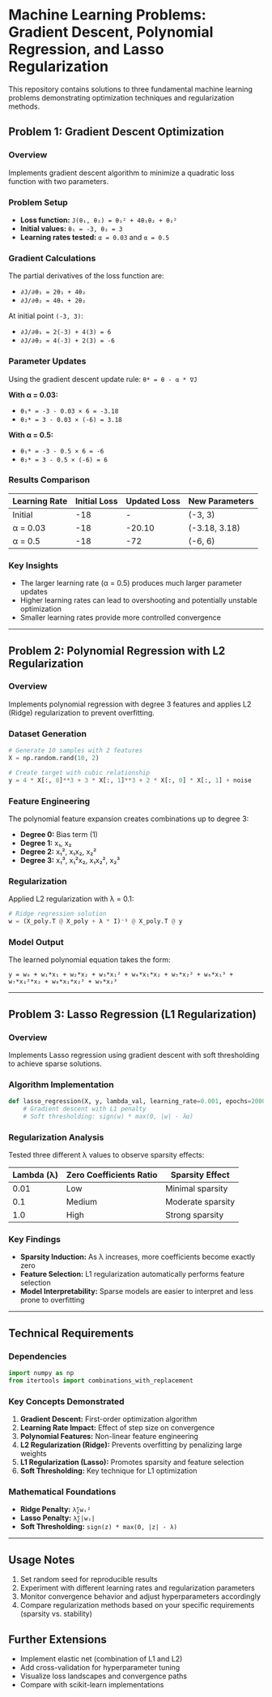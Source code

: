 # Machine Learning Problems: Gradient Descent, Polynomial Regression, and Lasso Regularization

This repository contains solutions to three fundamental machine learning problems demonstrating optimization techniques and regularization methods.

## Problem 1: Gradient Descent Optimization

### Overview
Implements gradient descent algorithm to minimize a quadratic loss function with two parameters.

### Problem Setup
- **Loss function:** `J(θ₁, θ₂) = θ₁² + 4θ₁θ₂ + θ₂²`
- **Initial values:** `θ₁ = -3, θ₂ = 3`
- **Learning rates tested:** `α = 0.03` and `α = 0.5`

### Gradient Calculations
The partial derivatives of the loss function are:
- `∂J/∂θ₁ = 2θ₁ + 4θ₂`
- `∂J/∂θ₂ = 4θ₁ + 2θ₂`

At initial point `(-3, 3)`:
- `∂J/∂θ₁ = 2(-3) + 4(3) = 6`
- `∂J/∂θ₂ = 4(-3) + 2(3) = -6`

### Parameter Updates
Using the gradient descent update rule: `θ* = θ - α * ∇J`

**With α = 0.03:**
- `θ₁* = -3 - 0.03 × 6 = -3.18`
- `θ₂* = 3 - 0.03 × (-6) = 3.18`

**With α = 0.5:**
- `θ₁* = -3 - 0.5 × 6 = -6`
- `θ₂* = 3 - 0.5 × (-6) = 6`

### Results Comparison
| Learning Rate | Initial Loss | Updated Loss | New Parameters |
|---------------|--------------|--------------|----------------|
| Initial       | -18          | -            | (-3, 3)        |
| α = 0.03      | -18          | -20.10       | (-3.18, 3.18)  |
| α = 0.5       | -18          | -72          | (-6, 6)        |

### Key Insights
- The larger learning rate (α = 0.5) produces much larger parameter updates
- Higher learning rates can lead to overshooting and potentially unstable optimization
- Smaller learning rates provide more controlled convergence

---

## Problem 2: Polynomial Regression with L2 Regularization

### Overview
Implements polynomial regression with degree 3 features and applies L2 (Ridge) regularization to prevent overfitting.

### Dataset Generation
```python
# Generate 10 samples with 2 features
X = np.random.rand(10, 2)

# Create target with cubic relationship
y = 4 * X[:, 0]**3 + 3 * X[:, 1]**3 + 2 * X[:, 0] * X[:, 1] + noise
```

### Feature Engineering
The polynomial feature expansion creates combinations up to degree 3:
- **Degree 0:** Bias term (1)
- **Degree 1:** x₁, x₂
- **Degree 2:** x₁², x₁x₂, x₂²
- **Degree 3:** x₁³, x₁²x₂, x₁x₂², x₂³

### Regularization
Applied L2 regularization with λ = 0.1:
```python
# Ridge regression solution
w = (X_poly.T @ X_poly + λ * I)⁻¹ @ X_poly.T @ y
```

### Model Output
The learned polynomial equation takes the form:
```
y = w₀ + w₁*x₁ + w₂*x₂ + w₃*x₁² + w₄*x₁*x₂ + w₅*x₂² + w₆*x₁³ + w₇*x₁²*x₂ + w₈*x₁*x₂² + w₉*x₂³
```

---

## Problem 3: Lasso Regression (L1 Regularization)

### Overview
Implements Lasso regression using gradient descent with soft thresholding to achieve sparse solutions.

### Algorithm Implementation
```python
def lasso_regression(X, y, lambda_val, learning_rate=0.001, epochs=2000):
    # Gradient descent with L1 penalty
    # Soft thresholding: sign(w) * max(0, |w| - λα)
```

### Regularization Analysis
Tested three different λ values to observe sparsity effects:

| Lambda (λ) | Zero Coefficients Ratio | Sparsity Effect |
|------------|-------------------------|-----------------|
| 0.01       | Low                     | Minimal sparsity |
| 0.1        | Medium                  | Moderate sparsity |
| 1.0        | High                    | Strong sparsity |

### Key Findings
- **Sparsity Induction:** As λ increases, more coefficients become exactly zero
- **Feature Selection:** L1 regularization automatically performs feature selection
- **Model Interpretability:** Sparse models are easier to interpret and less prone to overfitting

---

## Technical Requirements

### Dependencies
```python
import numpy as np
from itertools import combinations_with_replacement
```

### Key Concepts Demonstrated
1. **Gradient Descent:** First-order optimization algorithm
2. **Learning Rate Impact:** Effect of step size on convergence
3. **Polynomial Features:** Non-linear feature engineering
4. **L2 Regularization (Ridge):** Prevents overfitting by penalizing large weights
5. **L1 Regularization (Lasso):** Promotes sparsity and feature selection
6. **Soft Thresholding:** Key technique for L1 optimization

### Mathematical Foundations
- **Ridge Penalty:** `λ∑wᵢ²`
- **Lasso Penalty:** `λ∑|wᵢ|`
- **Soft Thresholding:** `sign(z) * max(0, |z| - λ)`

---

## Usage Notes
1. Set random seed for reproducible results
2. Experiment with different learning rates and regularization parameters
3. Monitor convergence behavior and adjust hyperparameters accordingly
4. Compare regularization methods based on your specific requirements (sparsity vs. stability)

## Further Extensions
- Implement elastic net (combination of L1 and L2)
- Add cross-validation for hyperparameter tuning
- Visualize loss landscapes and convergence paths
- Compare with scikit-learn implementations
